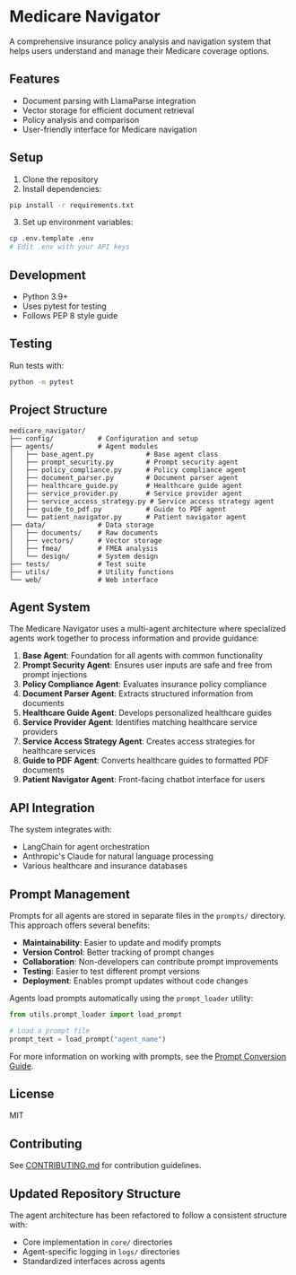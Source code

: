 # Medicare Navigator

A comprehensive insurance policy analysis and navigation system that helps users understand and manage their Medicare coverage options.

## Features

- Document parsing with LlamaParse integration
- Vector storage for efficient document retrieval
- Policy analysis and comparison
- User-friendly interface for Medicare navigation

## Setup

1. Clone the repository
2. Install dependencies:
```bash
pip install -r requirements.txt
```
3. Set up environment variables:
```bash
cp .env.template .env
# Edit .env with your API keys
```

## Development

- Python 3.9+
- Uses pytest for testing
- Follows PEP 8 style guide

## Testing

Run tests with:
```bash
python -m pytest
```

## Project Structure

```
medicare_navigator/
├── config/           # Configuration and setup
├── agents/           # Agent modules
│   ├── base_agent.py             # Base agent class
│   ├── prompt_security.py        # Prompt security agent
│   ├── policy_compliance.py      # Policy compliance agent
│   ├── document_parser.py        # Document parser agent
│   ├── healthcare_guide.py       # Healthcare guide agent
│   ├── service_provider.py       # Service provider agent
│   ├── service_access_strategy.py # Service access strategy agent
│   ├── guide_to_pdf.py           # Guide to PDF agent
│   └── patient_navigator.py      # Patient navigator agent
├── data/             # Data storage
│   ├── documents/    # Raw documents
│   ├── vectors/      # Vector storage
│   ├── fmea/         # FMEA analysis
│   └── design/       # System design
├── tests/            # Test suite
├── utils/            # Utility functions
└── web/              # Web interface
```

## Agent System

The Medicare Navigator uses a multi-agent architecture where specialized agents work together to process information and provide guidance:

1. **Base Agent**: Foundation for all agents with common functionality
2. **Prompt Security Agent**: Ensures user inputs are safe and free from prompt injections
3. **Policy Compliance Agent**: Evaluates insurance policy compliance
4. **Document Parser Agent**: Extracts structured information from documents
5. **Healthcare Guide Agent**: Develops personalized healthcare guides
6. **Service Provider Agent**: Identifies matching healthcare service providers
7. **Service Access Strategy Agent**: Creates access strategies for healthcare services
8. **Guide to PDF Agent**: Converts healthcare guides to formatted PDF documents
9. **Patient Navigator Agent**: Front-facing chatbot interface for users

## API Integration

The system integrates with:
- LangChain for agent orchestration
- Anthropic's Claude for natural language processing
- Various healthcare and insurance databases

## Prompt Management

Prompts for all agents are stored in separate files in the `prompts/` directory. This approach offers several benefits:

- **Maintainability**: Easier to update and modify prompts
- **Version Control**: Better tracking of prompt changes
- **Collaboration**: Non-developers can contribute prompt improvements
- **Testing**: Easier to test different prompt versions
- **Deployment**: Enables prompt updates without code changes

Agents load prompts automatically using the `prompt_loader` utility:

```python
from utils.prompt_loader import load_prompt

# Load a prompt file
prompt_text = load_prompt("agent_name")
```

For more information on working with prompts, see the [Prompt Conversion Guide](prompts/CONVERSION_GUIDE.md).

## License

MIT

## Contributing

See [CONTRIBUTING.md](CONTRIBUTING.md) for contribution guidelines. 

## Updated Repository Structure

The agent architecture has been refactored to follow a consistent structure with:
- Core implementation in `core/` directories
- Agent-specific logging in `logs/` directories
- Standardized interfaces across agents 